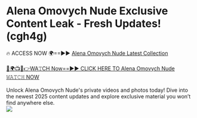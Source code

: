 # Alena Omovych Nude Exclusive Content Leak - Fresh Updates! (cgh4g)

🔥 ACCESS NOW 🌍==►► <a href="https://tinyurl.com/yc657z5k" rel="nofollow">Alena Omovych Nude Latest Collection</a>
<br><br>
[🔴🌍📺📱👉WA𝚃CH Now==►► CLICK HERE TO Alena Omovych Nude 𝚆𝙰𝚃𝙲𝙷 NOW](https://tinyurl.com/yc657z5k)
<br><br>
Unlock Alena Omovych Nude's private videos and photos today! Dive into the newest 2025 content updates and explore exclusive material you won’t find anywhere else.
<br>
<a href="https://tinyurl.com/yc657z5k" rel="nofollow" data-target="animated-image.originalLink"><img src="https://camo.githubusercontent.com/8a4f000d20f83aca3bf7ec5f350d767afa0574a8a352519fd8cfa583a6f93a33/68747470733a2f2f692e696d6775722e636f6d2f644a486b345a712e676966" data-canonical-src="https://i.imgur.com/dJHk4Zq.gif" style="max-width: 100%; display: inline-block;" data-target="animated-image.originalImage"></a>
<br>
